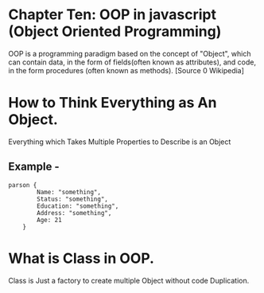 # Chapter Ten: OOP in javascript (Object Oriented Programming)

OOP is a programming paradigm based on the concept of "Object", which can contain data, in the form of fields(often known as attributes), and code, in the form procedures (often known as methods). [Source 0 Wikipedia]

# How to Think Everything as An Object.
Everything which Takes Multiple Properties to Describe is an Object
## Example -
    parson {
            Name: "something",
            Status: "something",
            Education: "something",
            Address: "something",
            Age: 21
        }

# What is Class in OOP.
Class is Just a factory to create multiple Object without code Duplication.

